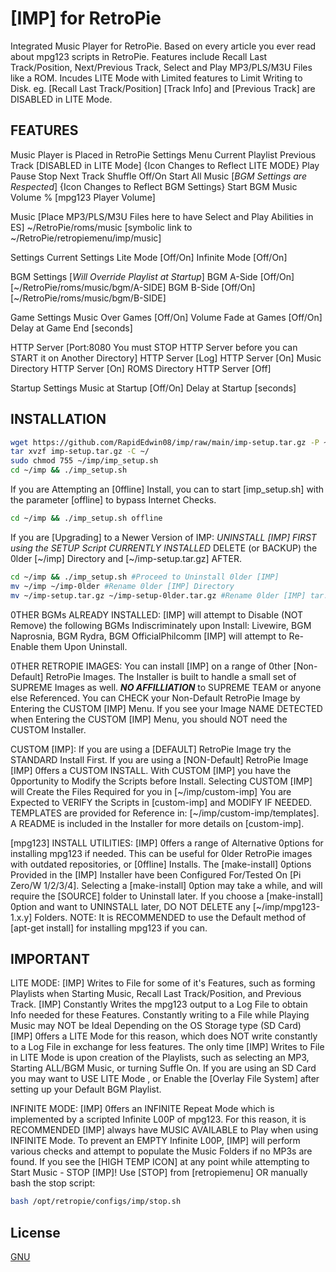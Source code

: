 # [IMP] for RetroPie

Integrated Music Player for RetroPie. Based on every article you ever read about mpg123 scripts in RetroPie. 
Features include Recall Last Track/Position, Next/Previous Track, Select and Play MP3/PLS/M3U Files like a ROM.
Incudes LITE Mode with Limited features to Limit Writing to Disk.
eg. [Recall Last Track/Position] [Track Info] and [Previous Track] are DISABLED in LITE Mode.

## FEATURES

Music Player is Placed in RetroPie Settings Menu
 Current Playlist
 Previous Track [DISABLED in LITE Mode] {Icon Changes to Reflect LITE MODE}
 Play
 Pause
 Stop
 Next Track
 Shuffle Off/On
 Start All Music [*BGM Settings are Respected*] {Icon Changes to Reflect BGM Settings}
 Start BGM Music
 Volume % [mpg123 Player Volume]

Music [Place MP3/PLS/M3U Files here to have Select and Play Abilities in ES]
 ~/RetroPie/roms/music [symbolic link to ~/RetroPie/retropiemenu/imp/music]

Settings
 Current Settings
 Lite Mode [Off/On]
 Infinite Mode [Off/On]

BGM Settings [*Will Override Playlist at Startup*]
 BGM A-Side [Off/On]  [~/RetroPie/roms/music/bgm/A-SIDE]
 BGM B-Side [Off/On]  [~/RetroPie/roms/music/bgm/B-SIDE]

Game Settings
 Music Over Games [Off/On]
 Volume Fade at Games [Off/On]
 Delay at Game End [seconds]

HTTP Server [Port:8080 You must STOP HTTP Server before you can START it on Another Directory]
 HTTP Server [Log]
 HTTP Server [On] Music Directory
 HTTP Server [On] ROMS Directory
 HTTP Server [Off]

Startup Settings
 Music at Startup [Off/On]
 Delay at Startup [seconds]

## INSTALLATION

```bash
wget https://github.com/RapidEdwin08/imp/raw/main/imp-setup.tar.gz -P ~/
tar xvzf imp-setup.tar.gz -C ~/
sudo chmod 755 ~/imp/imp_setup.sh
cd ~/imp && ./imp_setup.sh
```

If you are Attempting an [0ffline] Install, you can to start [imp_setup.sh] with the parameter [offline] to bypass Internet Checks.
```bash
cd ~/imp && ./imp_setup.sh offline
```

If you are [Upgrading] to a Newer Version of IMP:
*UNINSTALL [IMP] FIRST using the SETUP Script CURRENTLY INSTALLED*
DELETE (or BACKUP) the 0lder [~/imp] Directory and [~/imp-setup.tar.gz] AFTER.

```bash
cd ~/imp && ./imp_setup.sh #Proceed to Uninstall 0lder [IMP]
mv ~/imp ~/imp-0lder #Rename 0lder [IMP] Directory
mv ~/imp-setup.tar.gz ~/imp-setup-0lder.tar.gz #Rename 0lder [IMP] tar.gz
```

0THER BGMs ALREADY INSTALLED:
[IMP] will attempt to Disable (NOT Remove) the following BGMs Indiscriminately upon Install:
Livewire, BGM Naprosnia, BGM Rydra, BGM OfficialPhilcomm
[IMP] will attempt to Re-Enable them Upon Uninstall.

0THER RETROPIE IMAGES:
You can install [IMP] on a range of 0ther [Non-Default] RetroPie Images.
The Installer is built to handle a small set of SUPREME Images as well.
***NO AFFILLIATION*** to SUPREME TEAM or anyone else Referenced.
You can CHECK your Non-Default RetroPie Image by Entering the CUSTOM [IMP] Menu.
If you see your Image NAME DETECTED when Entering the CUSTOM [IMP] Menu, you should NOT need the CUSTOM Installer.

CUSTOM [IMP]:
If you are using a [DEFAULT] RetroPie Image try the STANDARD Install First.
If you are using a [NON-Default] RetroPie Image [IMP] 0ffers a CUSTOM INSTALL.
With CUSTOM [IMP] you have the 0pportunity to Modify the Scripts before Install.
Selecting CUSTOM [IMP] will Create the Files Required for you in [~/imp/custom-imp]
You are Expected to VERIFY the Scripts in [custom-imp] and MODIFY IF NEEDED.
TEMPLATES are provided for Reference in: [~/imp/custom-imp/templates].
A README is included in the Installer for more details on [custom-imp].

[mpg123] INSTALL UTILITIES:
[IMP] 0ffers a range of Alternative 0ptions for installing mpg123 if needed.
This can be useful for 0lder RetroPie images with outdated repositories, or [0ffline] Installs.
The [make-install] 0ptions Provided in the [IMP] Installer have been Configured For/Tested On [Pi Zero/W 1/2/3/4].
Selecting a [make-install] 0ption may take a while, and will require the [SOURCE] folder to Uninstall later.
If you choose a [make-install] 0ption and want to UNINSTALL later, DO NOT DELETE any [~/imp/mpg123-1.x.y] Folders.
NOTE: It is RECOMMENDED to use the Default method of [apt-get install] for installing mpg123 if you can.

## IMPORTANT

LITE MODE:
[IMP] Writes to File for some of it's Features, such as forming Playlists when Starting Music, Recall Last Track/Position, and Previous Track.
[IMP] Constantly Writes the mpg123 output to a Log File to obtain Info needed for these Features.
Constantly writing to a File while Playing Music may NOT be Ideal Depending on the OS Storage type (SD Card)
[IMP] 0ffers a LITE Mode for this reason, which does NOT write constantly to a Log File in exchange for less features.
The only time [IMP] Writes to File in LITE Mode is upon creation of the Playlists, such as selecting an MP3, Starting ALL/BGM Music, or turning Suffle On.
If you are using an SD Card you may want to USE LITE Mode , or Enable the [Overlay File System] after setting up your Default BGM Playlist.

INFINITE MODE:
[IMP] 0ffers an INFINITE Repeat Mode which is implemented by a scripted Infinite L00P of mpg123.
For this reason, it is RECOMMENDED [IMP] always have MUSIC AVAILABLE to Play when using INFINITE Mode.
To prevent an EMPTY Infinite L00P, [IMP] will perform various checks and attempt to populate the Music Folders if no MP3s are found.
If you see the [HIGH TEMP ICON] at any point while attempting to Start Music - STOP [IMP]!
Use [STOP] from [retropiemenu] OR manually bash the stop script:
```bash
bash /opt/retropie/configs/imp/stop.sh
```

## License
[GNU](https://www.gnu.org/licenses/gpl-3.0.en.html)
